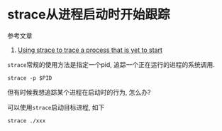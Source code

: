 # strace从进程启动时开始跟踪

参考文章

1. [Using strace to trace a process that is yet to start](https://www.reddit.com/r/commandline/comments/2oqejj/using_strace_to_trace_a_process_that_is_yet_to/)

`strace`常规的使用方法是指定一个pid, 追踪一个正在运行的进程的系统调用.

```
strace -p $PID
```

但有时候我想追踪某个进程在启动时的行为, 怎么办?

可以使用`strace`启动目标进程, 如下

```
strace ./xxx
```
